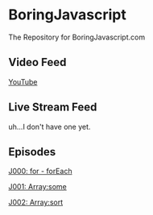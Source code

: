 # BoringJavascript
The Repository for BoringJavascript.com

## Video Feed

[YouTube](https://www.youtube.com/channel/UCKZ7CV6fI7xlh7zIE9TWqgw)

## Live Stream Feed

uh...I don't have one yet.

## Episodes

[J000: for - forEach](https://www.youtu.be/ydjZZ6XaVbc)

[J001: Array:some](https://www.youtu.be/jExH05zUxsE)

[J002: Array:sort](https://www.youtu.be/5ZyEX_uK508)
